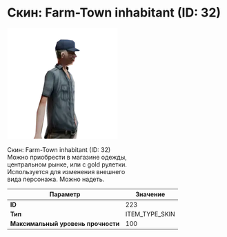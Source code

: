 # Скин: Farm-Town inhabitant (ID: 32)

![Item Image](../img/223.webp?raw=true)

Скин: Farm-Town inhabitant (ID: 32)<br>Можно приобрести в магазине одежды,<br>центральном рынке, или с gold рулетки.<br>Используется для изменения внешнего<br>вида персонажа. Можно надеть.


| Параметр | Значение |
|----------|----------|
| **ID** | 223 |
| **Тип** | ITEM_TYPE_SKIN |
| **Максимальный уровень прочности** | 100 |

